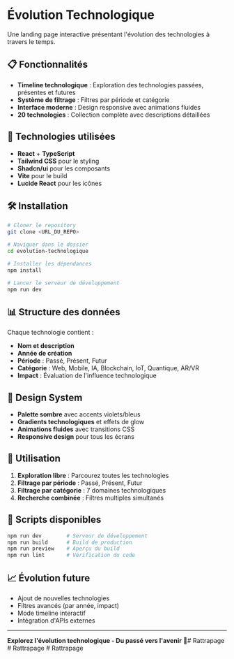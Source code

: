 # Évolution Technologique

Une landing page interactive présentant l'évolution des technologies à travers le temps.

## 📋 Fonctionnalités

- **Timeline technologique** : Exploration des technologies passées, présentes et futures
- **Système de filtrage** : Filtres par période et catégorie
- **Interface moderne** : Design responsive avec animations fluides
- **20 technologies** : Collection complète avec descriptions détaillées

## 🚀 Technologies utilisées

- **React** + **TypeScript**
- **Tailwind CSS** pour le styling
- **Shadcn/ui** pour les composants
- **Vite** pour le build
- **Lucide React** pour les icônes

## 🛠️ Installation

```bash
# Cloner le repository
git clone <URL_DU_REPO>

# Naviguer dans le dossier
cd evolution-technologique

# Installer les dépendances
npm install

# Lancer le serveur de développement
npm run dev
```

## 📊 Structure des données

Chaque technologie contient :
- **Nom et description**
- **Année de création**
- **Période** : Passé, Présent, Futur
- **Catégorie** : Web, Mobile, IA, Blockchain, IoT, Quantique, AR/VR
- **Impact** : Évaluation de l'influence technologique

## 🎨 Design System

- **Palette sombre** avec accents violets/bleus
- **Gradients technologiques** et effets de glow
- **Animations fluides** avec transitions CSS
- **Responsive design** pour tous les écrans

## 📱 Utilisation

1. **Exploration libre** : Parcourez toutes les technologies
2. **Filtrage par période** : Passé, Présent, Futur
3. **Filtrage par catégorie** : 7 domaines technologiques
4. **Recherche combinée** : Filtres multiples simultanés

## 🔧 Scripts disponibles

```bash
npm run dev        # Serveur de développement
npm run build      # Build de production
npm run preview    # Aperçu du build
npm run lint       # Vérification du code
```

## 📈 Évolution future

- Ajout de nouvelles technologies
- Filtres avancés (par année, impact)
- Mode timeline interactif
- Intégration d'APIs externes

---

**Explorez l'évolution technologique - Du passé vers l'avenir** 🚀#   R a t t r a p a g e  
 #   R a t t r a p a g e  
 #   R a t t r a p a g e  
 